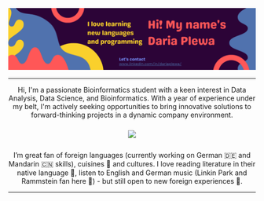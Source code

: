 <img src="https://github.com/OrangePomeranian/OrangePomeranian/blob/main/banner.png"/>

<hr/>
<p align="center">


<p align="center">Hi, I'm a passionate Bioinformatics student with a keen interest in Data Analysis, Data Science, and Bioinformatics. With a year of experience under my belt, I'm actively seeking opportunities to bring innovative solutions to forward-thinking projects in a dynamic company environment.</p>

###

<div align="center">
  <img height="200" src="https://media.giphy.com/media/scZPhLqaVOM1qG4lT9/giphy.gif"  />
</div>

###

<p align="center">I’m great fan of foreign languages (currently working on German 🇩🇪 and Mandarin 🇨🇳 skills), cuisines 🥟 and cultures. I love reading literature in their native language 📖, listen to English and German music (Linkin Park and Rammstein fan here 🎸) - but still open to new foreign experiences 🤩.</p>


  
<hr/>
<p align="center">
  


###
[Gmail]: https://www.gmail.com/
[Portfolio]: https://www.linkedin.com/in/dariaplewa/

